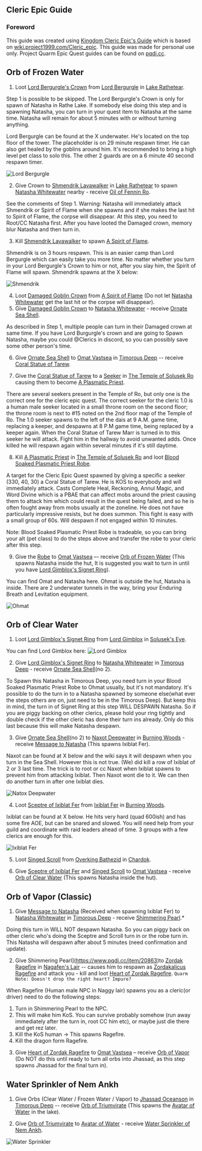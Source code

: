 
## Cleric Epic Guide

### Foreword
This guide was created using [Kingdom Cleric Epic's Guide](https://kingdomdkp.com/index.php/Guides/Kingdom-cleric-epic.html?) which is based on [wiki.project1999.com/Cleric_epic](https://wiki.project1999.com/Cleric_epic). This guide was made for personal use only. Project Quarm Epic Quest guides can be found on [pqdi.cc](https://pqdi.cc). 

## Orb of Frozen Water

1. Loot [Lord Bergurgle's Crown](https://www.pqdi.cc/item/28044) from [Lord Bergurgle](https://www.pqdi.cc/npc/51143) in [Lake Rathetear](https://www.pqdi.cc/zone/51).    

Step 1 is possible to be skipped. The Lord Bergurgle's Crown is only for spawn of Natasha in Rathe Lake. If somebody else doing this step and is spawning Natasha, you can turn in your quest item to Natasha at the same time. Natasha will remain for about 5 minutes with or without turning anything.

Lord Bergurgle can be found at the X underwater. He's located on the top floor of the tower. The placeholder is on 29 minute respawn timer. He can also get healed by the goblins around him. It's recommended to bring a high level pet class to solo this. The other 2 guards are on a 6 minute 40 second respawn timer.

![Lord Bergurgle](/assets/images/epics/cleric/lord_bergurgle.webp)

2. Give Crown to [Shmendrik Lavawalker](https://www.pqdi.cc/npc/51012) in [Lake Rathetear](https://www.pqdi.cc/zone/51) to spawn [Natasha Whitewater](https://www.pqdi.cc/npc/96080) nearby - receive [Oil of Fennin Ro](https://www.pqdi.cc/item/28045).

See the comments of Step 1.  Warning: Natasha will immediately attack Shmendrik or Spirit of Flame when she spawns and if she makes the last hit to Spirit of Flame, the corpse will disappear. At this step, you need to Root/CC Natasha first. After you have looted the Damaged crown, memory blur Natasha and then turn in.

3. Kill [Shmendrik Lavawalker](https://www.pqdi.cc/npc/51012) to spawn [A Spirit of Flame](https://www.pqdi.cc/npc/51145).

Shmendrik is on 3 hours respawn. This is an easier camp than Lord Bergurgle which can easily take you more time. No matter whether you turn in your Lord Bergurgle's Crown to him or not, after you slay him, the Spirit of Flame will spawn. Shmendrik spawns at the X below:

![Shmendrik](/assets/images/epics/cleric/shmendrik.webp)

4. Loot [Damaged Goblin Crown](https://www.pqdi.cc/item/28046) from [A Spirit of Flame](https://www.pqdi.cc/npc/51145) (Do not let [Natasha Whitewater](https://www.pqdi.cc/npc/96080) get the last hit or the corpse will disappear).
5. Give [Damaged Goblin Crown](https://www.pqdi.cc/item/28046) to [Natasha Whitewater](https://www.pqdi.cc/npc/96080) - receive [Ornate Sea Shell](https://www.pqdi.cc/item/28047).

As described in Step 1, multiple people can turn in their Damaged crown at same time. If you have Lord Burgurgle's crown and are going to Spawn Natasha, maybe you could @Clerics in discord, so you can possibly save some other person's time.

6. Give [Ornate Sea Shell](https://www.pqdi.cc/item/28047) to [Omat Vastsea](https://www.pqdi.cc/npc/96033) in [Timorous Deep](https://www.pqdi.cc/zone/96) -- receive [Coral Statue of Tarew](https://www.pqdi.cc/item/28051).

7. Give the [Coral Statue of Tarew](https://www.pqdi.cc/item/28051) to a [Seeker](https://www.pqdi.cc/npc/80028) in [The Temple of Solusek Ro](https://www.pqdi.cc/zone/80) causing them to become [A Plasmatic Priest](https://www.pqdi.cc/npc/80042).

There are several seekers present in the Temple of Ro, but only one is the correct one for the cleric epic quest. The correct seeker for the cleric 1.0 is a human male seeker located in a small throne room on the second floor; the throne room is next to #15 noted on the 2nd floor map of the Temple of Ro. The 1.0 seeker spawns to the left of the dais at 9 A.M. game time, replacing a keeper, and despawns at 8 P.M game time, being replaced by a keeper again. When the Coral Statue of Tarew Marr is turned in to this seeker he will attack. Fight him in the hallway to avoid unwanted adds. Once killed he will respawn again within several minutes if it's still daytime.

8. Kill [A Plasmatic Priest](https://www.pqdi.cc/npc/80042) in [The Temple of Solusek Ro](https://www.pqdi.cc/zone/80)  and loot [Blood Soaked Plasmatic Priest Robe](https://www.pqdi.cc/item/1299).

A target for the Cleric Epic Quest spawned by giving a specific a seeker (330, 40, 30) a Coral Statue of Tarew. He is KOS to everybody and will immediately attack. Casts Complete Heal, Reckoning, Annul Magic, and Word Divine which is a PBAE that can affect mobs around the priest causing them to attack him which could result in the quest being failed, and so he is often fought away from mobs usually at the zoneline. He does not have particularly impressive resists, but he does summon. This fight is easy with a small group of 60s. Will despawn if not engaged within 10 minutes.

Note: Blood Soaked Plasmatic Priest Robe is tradeable, so you can bring your alt (pet class) to do the steps above and transfer the robe to your cleric after this step.

9. Give the [Robe](https://www.pqdi.cc/item/1299) to [Omat Vastsea](https://www.pqdi.cc/npc/96033) –- receive [Orb of Frozen Water](https://www.pqdi.cc/item/28048) (This spawns Natasha inside the hut, It is suggested you wait to turn in until you have [Lord Gimblox's Signet Ring](https://www.pqdi.cc/item/28018)).

You can find Omat and Natasha here. Ohmat is outside the hut, Natasha is inside. There are 2 underwater tunnels in the way, bring your Enduring Breath and Levitation equipment.

![Ohmat](/assets/images/epics/cleric/ohmat.webp)

## Orb of Clear Water

1. Loot [Lord Gimblox's Signet Ring](https://www.pqdi.cc/item/28018) from [Lord Gimblox](https://www.pqdi.cc/npc/31126) in [Solusek's Eye](https://www.pqdi.cc/zone/31).

You can find Lord Gimblox here:
![Lord Gimblox](/assets/images/epics/cleric/lord_gimblox.webp)

2. Give [Lord Gimblox's Signet Ring](https://www.pqdi.cc/item/28018) to [Natasha Whitewater](https://www.pqdi.cc/npc/96080) in [Timorous Deep](https://www.pqdi.cc/zone/96) - receive [Ornate Sea Shell](https://www.pqdi.cc/item/28047)(no 2).

To Spawn this Natasha in Timorous Deep, you need turn in your Blood Soaked Plasmatic Priest Robe to Ohmat usually, but it's not mandatory. It's possible to do the turn in to a Natasha spawned by someone else(what ever the steps others are on, just need to be in the Timorous Deep). But keep this in mind, the turn in of Signet Ring at this step WILL DESPAWN Natasha. So if you are piggy backing on other clerics, please hold your ring tightly and double check if the other cleric has done their turn ins already. Only do this last because this will make Natasha despawn. 

3. Give [Ornate Sea Shell](https://www.pqdi.cc/item/28047)(no 2) to [Naxot Deepwater](https://www.pqdi.cc/npc/87002) in [Burning Woods](https://www.pqdi.cc/zone/87) - receive [Message to Natasha](https://www.pqdi.cc/item/28052) (This spawns Ixiblat Fer).

Naxot can be found at X below and the wiki says it will despawn when you turn in the Sea Shell. However this is not true. (We) did kill a row of Ixiblat of 2 or 3 last time. The trick is to root or cc Naxot when Ixiblat spawns to prevent him from attacking Ixiblat. Then Naxot wont die to it. We can then do another turn in after one Ixiblat dies.

![Natox Deepwater](/assets/images/epics/cleric/natox_deepwater.webp)

4. Loot [Sceptre of Ixiblat Fer](https://www.pqdi.cc/item/28017) from [Ixiblat Fer](https://www.pqdi.cc/npc/87014) in [Burning Woods](https://www.pqdi.cc/zone/87).

Ixiblat can be found at X below. He hits very hard (quad 600ish) and has some fire AOE, but can be snared and slowed.  You will need help from your guild and coordinate with raid leaders ahead of time. 3 groups with a few clerics are enough for this.

![Ixiblat Fer](/assets/images/epics/cleric/ixiblat_fer.webp)

5. Loot [Singed Scroll](https://www.pqdi.cc/item/18170) from [Overking Bathezid](https://www.pqdi.cc/npc/103056) in [Chardok](https://www.pqdi.cc/zone/103).

6. Give [Sceptre of Ixiblat Fer](https://www.pqdi.cc/item/28017) and [Singed Scroll](https://www.pqdi.cc/item/18170) to [Omat Vastsea](https://www.pqdi.cc/npc/96033) - receive [Orb of Clear Water](https://www.pqdi.cc/item/28048) (This spawns Natasha inside the hut).

## Orb of Vapor (Classic)

1. Give [Message to Natasha](https://www.pqdi.cc/item/28052) (Received when spawning Ixiblat Fer) to [Natasha Whitewater](https://www.pqdi.cc/npc/96080) in [Timorous Deep](https://www.pqdi.cc/zone/96) - receive [Shimmering Pearl](https://www.pqdi.cc/item/20863).*

Doing this turn in WILL NOT despawn Natasha. So you can piggy back on other cleric who's doing the Sceptre and Scroll turn in or the robe turn in. This Natasha will despawn after about 5 minutes (need confirmation and update).

2. Give Shimmering Pearl](https://www.pqdi.cc/item/20863)to [Zordak Ragefire](https://www.pqdi.cc/npc/32038) in [Nagafen's Lair](https://www.pqdi.cc/zone/32) -- causes him to respawn as [Zordakalicus Ragefire](https://www.pqdi.cc/npc/91006) and attack you - kill and loot [Heart of Zordak Ragefire](https://www.pqdi.cc/item/17122). `Quarm Note: Doesn't drop the right heart? Impure?`

When Ragefire (Human male NPC in Naggy lair) spawns you as a cleric(or driver) need to do the following steps:
1) Turn in Shimmering Pearl to the NPC.
2) This will make him KoS. You can survive probably somehow (run away immediately after the turn in, root CC him etc), or maybe just die there and get rez later.
3) Kill the KoS human -> This spawns Ragefire.
4) Kill the dragon form Ragefire.

3. Give [Heart of Zordak Ragefire](https://www.pqdi.cc/item/17122) to [Omat Vastsea](https://www.pqdi.cc/npc/96033) – receive [Orb of Vapor](https://www.pqdi.cc/item/28050) (Do NOT do this until ready to turn all orbs into Jhassad, as this step spawns Jhassad for the final turn in).

## Water Sprinkler of Nem Ankh

1. Give Orbs (Clear Water / Frozen Water / Vapor) to [Jhassad Oceanson](https://www.pqdi.cc/npc/96074) in [Timorous Deep](https://www.pqdi.cc/zone/96) -- receive [Orb of Triumvirate](https://www.pqdi.cc/item/28023) (This spawns the [Avatar of Water](https://www.pqdi.cc/npc/96086) in the lake).

2. Give [Orb of Triumvirate](https://www.pqdi.cc/item/28023) to [Avatar of Water](https://www.pqdi.cc/npc/96086) - receive [Water Sprinkler of Nem Ankh](https://www.pqdi.cc/item/6500).

![Water Sprinkler](/assets/images/epics/cleric/holy_water_sprinkler.webp)
